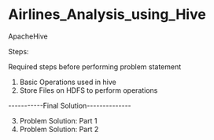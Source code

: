 # Airlines_Analysis_using_Hive
ApacheHive

Steps:

Required steps before performing problem statement

1. Basic Operations used in hive
2. Store Files on HDFS to perform operations

-----------Final Solution--------------


3. Problem Solution: Part 1 
4. Problem Solution: Part 2
